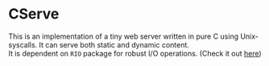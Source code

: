 # CServe

This is an implementation of a tiny web server written in pure C using Unix-syscalls.
It can serve both static and dynamic content.<br>
It is dependent on `RIO` package for robust I/O operations. (Check it out [here](https://github.com/v1bh475u/RIO))
